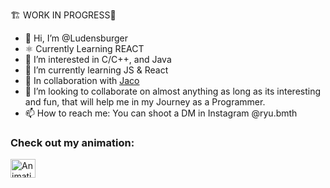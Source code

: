 🏗 WORK IN PROGRESS🚧
- 👋 Hi, I’m @Ludensburger
- ⚛ Currently Learning REACT
- 👀 I’m interested in C/C++, and Java
- 🌱 I’m currently learning JS & React
- 🤝 In collaboration with [Jaco](https://github.com/jacocanete)
- 💞️ I’m looking to collaborate on almost anything as long as its interesting and fun, that will help me in my Journey as a Programmer.
- 📫 How to reach me: You can shoot a DM in Instagram @ryu.bmth

<!---
Ludensburger/Ludensburger is a ✨ special ✨ repository because its `README.md` (this file) appears on your GitHub profile.
You can click the Preview link to take a look at your changes.
--->


<h3 align="left">Check out my animation:</h3>
<p align="left">
  <a href="https://link-to-your-animation.com" target="_blank">
    <img align="center" src="https://raw.githubusercontent.com/your-username/your-repository/master/path/to/your-animation-image.png" alt="Animation" height="30" width="40" />
  </a>
</p>
